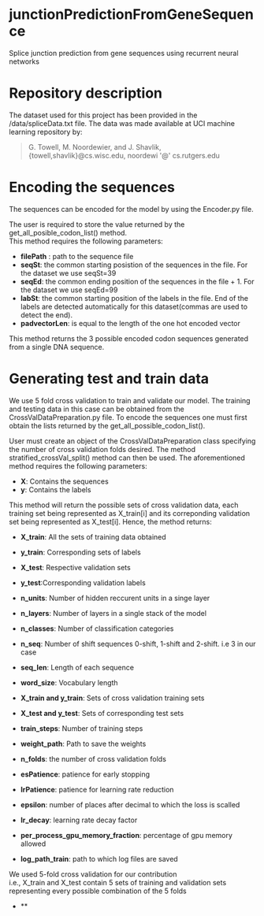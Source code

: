 # junctionPredictionFromGeneSequence
Splice junction prediction from gene sequences using recurrent neural networks

# Repository description
The dataset used for this project has been provided in the /data/spliceData.txt file. The data was made available at UCI machine learning repository by:  
> G. Towell, M. Noordewier, and J. Shavlik,   
> {towell,shavlik}@cs.wisc.edu, noordewi '@' cs.rutgers.edu  

# Encoding the sequences
The sequences can be encoded for the model by using the Encoder.py file.   

The user is required to store the value returned by the get_all_posible_codon_list() method.  
This method requires the following parameters:  
- **filePath** : path to the sequence file  
- **seqSt**: the common starting posistion of the sequences in the file. For the dataset we use seqSt=39  
- **seqEd**: the common ending position of the sequences in the file + 1. For the dataset we use seqEd=99  
- **labSt**: the common starting position of the labels in the file. End of the labels are detected automatically for this dataset(commas are used to detect the end).  
- **padvectorLen**: is equal to the length of the one hot encoded vector  

This method returns the 3 possible encoded codon sequences generated from a single DNA sequence.

# Generating test and train data
We use 5 fold cross validation to train and validate our model. The training and testing data in this case can be obtained from the CrossValDataPreparation.py file. To encode the sequences one must first obtain the lists returned by the get_all_possible_codon_list().  

User must create an object of the CrossValDataPreparation class specifying the number of cross validation folds desired. The method stratified_crossVal_split() method can then be used. The aforementioned method requires the following parameters:  
- **X**: Contains the sequences 
- **y**: Contains the labels

This method will return the possible sets of cross validation data, each training set being represented as X_train[i] and its correponding validation set being represented as X_test[i]. Hence, the method returns:
- **X_train**: All the sets of training data obtained
- **y_train**: Corresponding sets of labels
- **X_test**: Respective validation sets
- **y_test**:Corresponding validation labels


- **n_units**: Number of hidden reccurent units in a singe layer
- **n_layers**: Number of layers in a single stack of the model
- **n_classes**: Number of classification categories
- **n_seq**: Number of shift sequences 0-shift, 1-shift and 2-shift. i.e 3 in our case
- **seq_len**: Length of each sequence
- **word_size**: Vocabulary length


- **X_train and y_train**: Sets of cross validation training sets
- **X_test and y_test**: Sets of corresponding test sets
- **train_steps**: Number of training steps
- **weight_path**: Path to save the weights
- **n_folds**: the number of cross validation folds
- **esPatience**: patience for early stopping
- **lrPatience**: patience for learning rate reduction
- **epsilon**: number of places after decimal to which the loss is scalled
- **lr_decay**: learning rate decay factor
- **per_process_gpu_memory_fraction**: percentage of gpu memory allowed
- **log_path_train**: path to which log files are saved

We used 5-fold cross validation for our contribution  
i.e., X_train and X_test contain 5 sets of training and validation sets representing every possible combination of the 5 folds
- **
